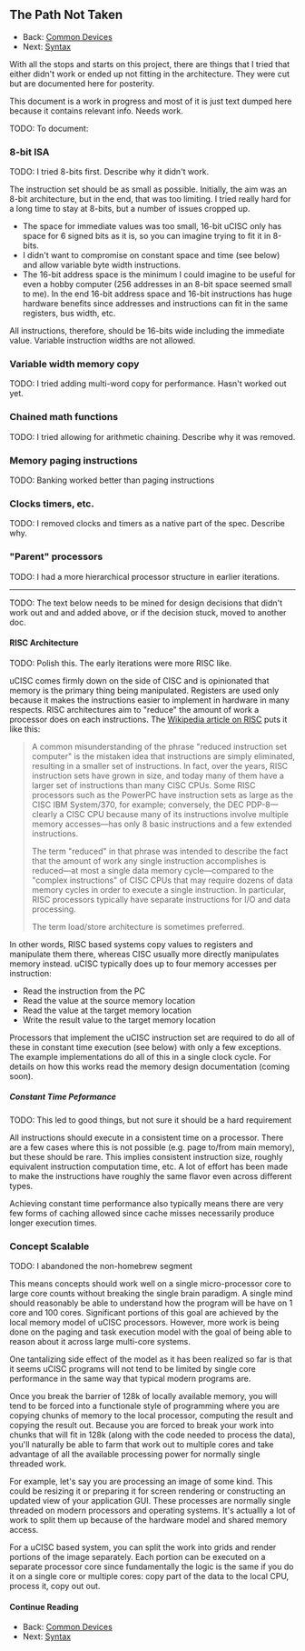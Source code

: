 ## The Path Not Taken

* Back: [Common Devices](10_Common_Devices.md)
* Next: [Syntax](12_Syntax.md)

With all the stops and starts on this project, there are things that I tried that
either didn't work or ended up not fitting in the architecture. They were cut
but are documented here for posterity.

This document is a work in progress and most of it is just text dumped here because
it contains relevant info. Needs work.

TODO: To document:

### 8-bit ISA

TODO: I tried 8-bits first. Describe why it didn't work.

The instruction set should be as small as possible. Initially, the aim was
an 8-bit architecture, but in the end, that was too limiting. I tried really
hard for a long time to stay at 8-bits, but a number of issues cropped up.

* The space for immediate values was too small, 16-bit uCISC only has space
  for 6 signed bits as it is, so you can imagine trying to fit it in 8-bits.
* I didn't want to compromise on constant space and time (see below) and allow
  variable byte width instructions.
* The 16-bit address space is the minimum I could imagine to be useful for even
  a hobby computer (256 addresses in an 8-bit space seemed small to me). In the
  end 16-bit address space and 16-bit instructions has huge hardware benefits
  since addresses and instructions can fit in the same registers, bus width, etc.

All instructions, therefore, should be 16-bits wide including the immediate
value. Variable instruction widths are not allowed.


### Variable width memory copy

TODO: I tried adding multi-word copy for performance. Hasn't worked out yet.

### Chained math functions

TODO: I tried allowing for arithmetic chaining. Describe why it was removed.

### Memory paging instructions

TODO: Banking worked better than paging instructions

### Clocks timers, etc.

TODO: I removed clocks and timers as a native part of the spec. Describe why.

### "Parent" processors

TODO: I had a more hierarchical processor structure in earlier iterations.

---------

TODO: The text below needs to be mined for design decisions that didn't work out
and and added above, or if the decision stuck, moved to another doc.

#### RISC Architecture

TODO: Polish this. The early iterations were more RISC like.

uCISC comes firmly down on the side of CISC and is opinionated that memory is
the primary thing being manipulated. Registers are used only because it makes
the instructions easier to implement in hardware in many respects. RISC
architectures aim to "reduce" the amount of work a processor does on each
instructions. The
[Wikipedia article on RISC](https://en.wikipedia.org/wiki/Reduced_instruction_set_computer)
puts it like this:

> A common misunderstanding of the phrase "reduced instruction set computer" is
> the mistaken idea that instructions are simply eliminated, resulting in a smaller
> set of instructions. In fact, over the years, RISC instruction sets have grown in
> size, and today many of them have a larger set of instructions than many CISC CPUs.
> Some RISC processors such as the PowerPC have instruction sets as large as the CISC
> IBM System/370, for example; conversely, the DEC PDP-8—clearly a CISC CPU because
> many of its instructions involve multiple memory accesses—has only 8 basic
> instructions and a few extended instructions.
>
> The term "reduced" in that phrase was intended to describe the fact that the amount
> of work any single instruction accomplishes is reduced—at most a single data memory
> cycle—compared to the "complex instructions" of CISC CPUs that may require dozens of
> data memory cycles in order to execute a single instruction. In particular, RISC
> processors typically have separate instructions for I/O and data processing.
>
> The term load/store architecture is sometimes preferred.

In other words, RISC based systems copy values to registers and manipulate them there,
whereas CISC usually more directly manipulates memory instead. uCISC typically does
up to four memory accesses per instruction:

* Read the instruction from the PC
* Read the value at the source memory location
* Read the value at the target memory location
* Write the result value to the target memory location

Processors that implement the uCISC instruction set are required to do all of these in
constant time execution (see below) with only a few exceptions. The example
implementations do all of this in a single clock cycle. For details on how this works
read the memory design documentation (coming soon).

##### Constant Time Peformance

TODO: This led to good things, but not sure it should be a hard requirement

All instructions should execute in a consistent time on a processor. There are
a few cases where this is not possible (e.g. page to/from main memory), but
these should be rare. This implies consistent instruction size, roughly equivalent
instruction computation time, etc. A lot of effort has been made to make the
instructions have roughly the same flavor even across different types.

Achieving constant time performance also typically means there are very few forms
of caching allowed since cache misses necessarily produce longer execution times.

### Concept Scalable

TODO: I abandoned the non-homebrew segment

This means concepts should work well on a single micro-processor core to large
core counts without breaking the single brain paradigm. A single mind should
reasonably be able to understand how the program will be have on 1 core and 100
cores. Significant portions of this goal are achieved by the local memory model
of uCISC processors. However, more work is being done on the paging and task
execution model with the goal of being able to reason about it across large
multi-core systems.

One tantalizing side effect of the model as it has been realized so far is that
it seems uCISC programs will not tend to be limited by single core performance
in the same way that typical modern programs are.

Once you break the barrier of 128k of locally available memory, you will tend
to be forced into a functionale style of programming where you are copying
chunks of memory to the local processor, computing the result and copying the
result out. Because you are forced to break your work into chunks that will
fit in 128k (along with the code needed to process the data), you'll naturally
be able to farm that work out to multiple cores and take advantage of all the
available processing power for normally single threaded work.

For example, let's say you are processing an image of some kind. This could be
resizing it or preparing it for screen rendering or constructing an updated
view of your application GUI. These processes are normally single threaded on
modern processors and operating systems. It's actuallly a lot of work to split
them up because of the hardware model and shared memory access.

For a uCISC based system, you can split the work into grids and render portions
of the image separately. Each portion can be executed on a separate processor
core since fundamentally the logic is the same if you do it on a single core or
multiple cores: copy part of the data to the local CPU, process it, copy out out.

#### Continue Reading

* Back: [Common Devices](10_Common_Devices.md)
* Next: [Syntax](12_Syntax.md)

